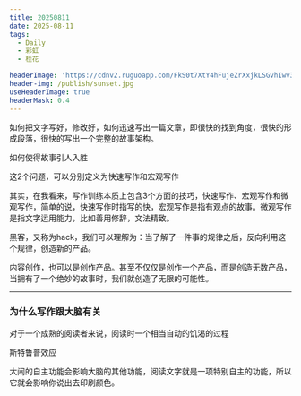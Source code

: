 ```yaml
---
title: 20250811
date: 2025-08-11
tags:
  - Daily
  - 彩虹
  - 桂花

headerImage: 'https://cdnv2.ruguoapp.com/FkS0t7XtY4hFujeZrXxjkLSGvhIwv3.jpg'
header-img: /publish/sunset.jpg
useHeaderImage: true
headerMask: 0.4
---
```


如何把文字写好，修改好，如何迅速写出一篇文章，即很快的找到角度，很快的形成段落，很快的写出一个完整的故事架构。

如何使得故事引人入胜

这2个问题，可以分别定义为快速写作和宏观写作

其实，在我看来，写作训练本质上包含3个方面的技巧，快速写作、宏观写作和微观写作，简单的说，快速写作时指写的快，宏观写作是指有观点的故事。微观写作是指文字运用能力，比如善用修辞，文法精致。

黑客，又称为hack，我们可以理解为：当了解了一件事的规律之后，反向利用这个规律，创造新的产品。

内容创作，也可以是创作产品。甚至不仅仅是创作一个产品，而是创造无数产品，当拥有了一个绝妙的故事时，我们就创造了无限的可能性。



---

### 为什么写作跟大脑有关

对于一个成熟的阅读者来说，阅读时一个相当自动的饥渴的过程



斯特鲁普效应

大闹的自主功能会影响大脑的其他功能，阅读文字就是一项特别自主的功能，所以它就会影响你说出去印刷颜色。

